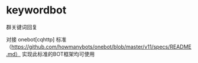 # keywordbot

群关键词回复

对接 onebot[cqhttp] 标准（https://github.com/howmanybots/onebot/blob/master/v11/specs/README.md）
实现此标准的BOT框架均可使用
